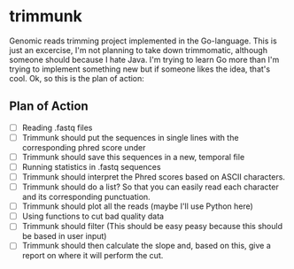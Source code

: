 # trimmunk
Genomic reads trimming project implemented in the Go-language. This is just an excercise, I'm not planning to take down trimmomatic, although someone should because I hate Java. I'm trying to learn Go more than I'm trying to implement something new but if someone likes the idea, that's cool. Ok, so this is the plan of action:

## Plan of Action
- [ ] Reading .fastq files
- [ ] Trimmunk should put the sequences in single lines with the corresponding phred score under
- [ ] Trimmunk should save this sequences in a new, temporal file
- [ ] Running statistics in .fastq sequences
- [ ] Trimmunk should interpret the Phred scores based on ASCII characters.
- [ ] Trimmunk should do a list? So that you can easily read each character and its corresponding punctuation.
- [ ] Trimmunk should plot all the reads (maybe I'll use Python here)
- [ ] Using functions to cut bad quality data
- [ ] Trimmunk should filter (This should be easy peasy because this should be based in user input)
- [ ] Trimmunk should then calculate the slope and, based on this, give a report on where it will perform the cut.
